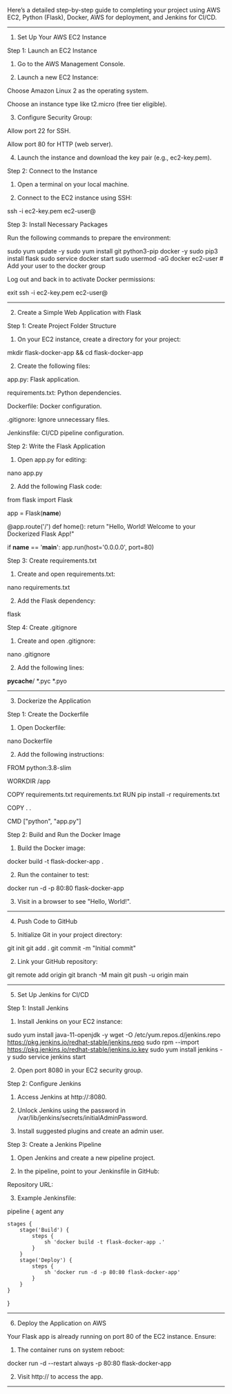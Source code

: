 Here’s a detailed step-by-step guide to completing your project using AWS EC2, Python (Flask), Docker, AWS for deployment, and Jenkins for CI/CD.


---

1. Set Up Your AWS EC2 Instance

Step 1: Launch an EC2 Instance

1. Go to the AWS Management Console.


2. Launch a new EC2 Instance:

Choose Amazon Linux 2 as the operating system.

Choose an instance type like t2.micro (free tier eligible).



3. Configure Security Group:

Allow port 22 for SSH.

Allow port 80 for HTTP (web server).



4. Launch the instance and download the key pair (e.g., ec2-key.pem).



Step 2: Connect to the Instance

1. Open a terminal on your local machine.


2. Connect to the EC2 instance using SSH:

ssh -i ec2-key.pem ec2-user@<your-ec2-public-ip>



Step 3: Install Necessary Packages

Run the following commands to prepare the environment:

sudo yum update -y
sudo yum install git python3-pip docker -y
sudo pip3 install flask
sudo service docker start
sudo usermod -aG docker ec2-user  # Add your user to the docker group

Log out and back in to activate Docker permissions:

exit
ssh -i ec2-key.pem ec2-user@<your-ec2-public-ip>


---

2. Create a Simple Web Application with Flask

Step 1: Create Project Folder Structure

1. On your EC2 instance, create a directory for your project:

mkdir flask-docker-app && cd flask-docker-app


2. Create the following files:

app.py: Flask application.

requirements.txt: Python dependencies.

Dockerfile: Docker configuration.

.gitignore: Ignore unnecessary files.

Jenkinsfile: CI/CD pipeline configuration.




Step 2: Write the Flask Application

1. Open app.py for editing:

nano app.py


2. Add the following Flask code:

from flask import Flask

app = Flask(__name__)

@app.route('/')
def home():
    return "Hello, World! Welcome to your Dockerized Flask App!"

if __name__ == '__main__':
    app.run(host='0.0.0.0', port=80)



Step 3: Create requirements.txt

1. Create and open requirements.txt:

nano requirements.txt


2. Add the Flask dependency:

flask



Step 4: Create .gitignore

1. Create and open .gitignore:

nano .gitignore


2. Add the following lines:

__pycache__/
*.pyc
*.pyo




---

3. Dockerize the Application

Step 1: Create the Dockerfile

1. Open Dockerfile:

nano Dockerfile


2. Add the following instructions:

FROM python:3.8-slim

WORKDIR /app

COPY requirements.txt requirements.txt
RUN pip install -r requirements.txt

COPY . .

CMD ["python", "app.py"]



Step 2: Build and Run the Docker Image

1. Build the Docker image:

docker build -t flask-docker-app .


2. Run the container to test:

docker run -d -p 80:80 flask-docker-app


3. Visit <your-ec2-public-ip> in a browser to see "Hello, World!".




---

4. Push Code to GitHub

1. Initialize Git in your project directory:

git init
git add .
git commit -m "Initial commit"


2. Link your GitHub repository:

git remote add origin <your-repo-url>
git branch -M main
git push -u origin main




---

5. Set Up Jenkins for CI/CD

Step 1: Install Jenkins

1. Install Jenkins on your EC2 instance:

sudo yum install java-11-openjdk -y
wget -O /etc/yum.repos.d/jenkins.repo https://pkg.jenkins.io/redhat-stable/jenkins.repo
sudo rpm --import https://pkg.jenkins.io/redhat-stable/jenkins.io.key
sudo yum install jenkins -y
sudo service jenkins start


2. Open port 8080 in your EC2 security group.



Step 2: Configure Jenkins

1. Access Jenkins at http://<your-ec2-public-ip>:8080.


2. Unlock Jenkins using the password in /var/lib/jenkins/secrets/initialAdminPassword.


3. Install suggested plugins and create an admin user.



Step 3: Create a Jenkins Pipeline

1. Open Jenkins and create a new pipeline project.


2. In the pipeline, point to your Jenkinsfile in GitHub:

Repository URL: <your-repo-url>



3. Example Jenkinsfile:

pipeline {
    agent any

    stages {
        stage('Build') {
            steps {
                sh 'docker build -t flask-docker-app .'
            }
        }
        stage('Deploy') {
            steps {
                sh 'docker run -d -p 80:80 flask-docker-app'
            }
        }
    }
}




---

6. Deploy the Application on AWS

Your Flask app is already running on port 80 of the EC2 instance. Ensure:

1. The container runs on system reboot:

docker run -d --restart always -p 80:80 flask-docker-app


2. Visit http://<your-ec2-public-ip> to access the app.




---


